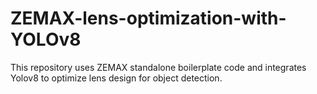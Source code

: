 # ZEMAX-lens-optimization-with-YOLOv8
This repository uses ZEMAX standalone boilerplate code and integrates Yolov8 to optimize lens design for object detection.
